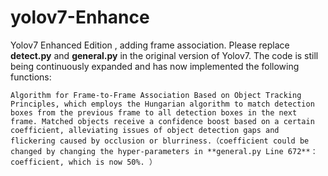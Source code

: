 # yolov7-Enhance
Yolov7 Enhanced Edition , adding frame association.
Please replace **detect.py** and **general.py** in the original version of Yolov7.
The code is still being continuously expanded and has now implemented the following functions:
```
Algorithm for Frame-to-Frame Association Based on Object Tracking Principles, which employs the Hungarian algorithm to match detection boxes from the previous frame to all detection boxes in the next frame. Matched objects receive a confidence boost based on a certain coefficient, alleviating issues of object detection gaps and flickering caused by occlusion or blurriness.（coefficient could be changed by changing the hyper-parameters in **general.py Line 672**：coefficient, which is now 50%. ）
```
